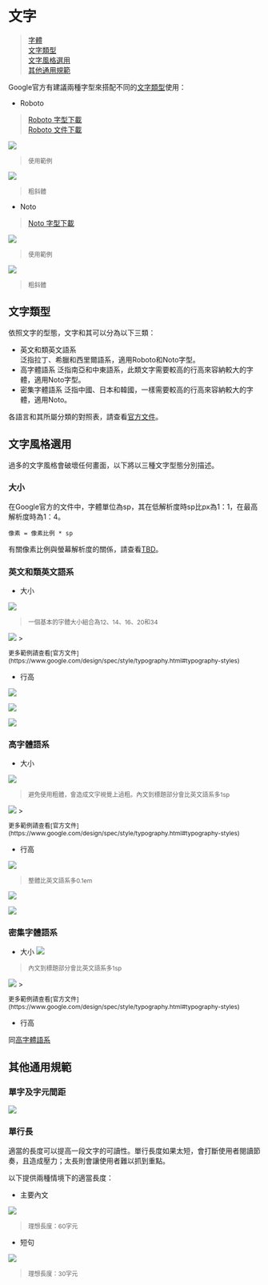 # 文字

> [字體](#字體)  
> [文字類型](#文字類型)  
> [文字風格選用](#文字風格選用)  
> [其他通用規範](#其他通用規範)

Google官方有建議兩種字型來搭配不同的[文字類型](#文字類型)使用：

* Roboto

> [Roboto 字型下載](https://material-design.storage.googleapis.com/publish/material_v_4/material_ext_publish/0B0J8hsRkk91LRjU4U1NSeXdjd1U/RobotoTTF.zip)  
> [Roboto 文件下載](https://material-design.storage.googleapis.com/publish/material_v_4/material_ext_publish/0B0J8hsRkk91LRjU4U1NSeXdjd1U/RobotoTTF.zip)

![](https://material-design.storage.googleapis.com/publish/material_v_4/material_ext_publish/0Bx4BSt6jniD7SW9CUzR4MnRpOTg/style_typography_roboto1.png)

> <p style="font-size: 12px">使用範例</p>

![](https://material-design.storage.googleapis.com/publish/material_v_4/material_ext_publish/0Bx4BSt6jniD7ZHlGSHpsMjU5YmM/style_typography_weights1.png)
> <p style="font-size: 12px">粗斜體</p>

* Noto

> [Noto 字型下載](https://www.google.com/get/noto)

![](https://material-design.storage.googleapis.com/publish/material_v_4/material_ext_publish/0B_udO5B8pzrzcWkwSW11bkstZEU/style_typography_noto1.png)
> <p style="font-size: 12px">使用範例</p>

![](https://material-design.storage.googleapis.com/publish/material_v_4/material_ext_publish/0B_udO5B8pzrzdFA4NUh2TG1rT1E/style_typography_weight1.png)
> <p style="font-size: 12px">粗斜體</p>

## 文字類型
依照文字的型態，文字和其可以分為以下三類：

* 英文和類英文語系  
泛指拉丁、希臘和西里爾語系，適用Roboto和Noto字型。
* 高字體語系
泛指南亞和中東語系，此類文字需要較高的行高來容納較大的字體，適用Noto字型。
* 密集字體語系
泛指中國、日本和韓國，一樣需要較高的行高來容納較大的字體，適用Noto。

各語言和其所屬分類的對照表，請查看[官方文件](http://www.google.com/design/spec/style/typography.html#typography-language-categories-reference)。

## 文字風格選用
過多的文字風格會破壞任何畫面，以下將以三種文字型態分別描述。

### 大小
在Google官方的文件中，字體單位為sp，其在低解析度時sp比px為1：1，在最高解析度時為1：4。

    像素 = 像素比例 * sp
    
有關像素比例與螢幕解析度的關係，請查看[TBD]()。

### 英文和類英文語系   

* 大小

![](http://material-design.storage.googleapis.com/publish/material_v_4/material_ext_publish/0Bzhp5Z4wHba3alhXZ2pPWGk3Zjg/style_typography_styles_scale.png)

> <p style="font-size: 12px">一個基本的字體大小組合為12、14、16、20和34</p>

<img src="https://material-design.storage.googleapis.com/publish/material_v_4/material_ext_publish/0B6Okdz75tqQsV3BnOGFxOWkzSHc/style_typography_styles_04_headline2.png" style="max-width:50%"/>
> <p style="font-size: 12px">更多範例請查看[官方文件](https://www.google.com/design/spec/style/typography.html#typography-styles)

* 行高

![](https://material-design.storage.googleapis.com/publish/material_v_4/material_ext_publish/0Bzhp5Z4wHba3Q1VaNVBsdFozUTg/style_typography_styles_lineheight1.png)

![](https://material-design.storage.googleapis.com/publish/material_v_4/material_ext_publish/0Bzhp5Z4wHba3S0hlSFBQRVE0QlU/style_typography_styles_lineheight2.png)

![](https://material-design.storage.googleapis.com/publish/material_v_4/material_ext_publish/0B6Okdz75tqQsSDJtU2ZnVDZhTGM/style_typography_styles_lineheight3.png)

### 高字體語系

* 大小

![](https://material-design.storage.googleapis.com/publish/material_v_4/material_ext_publish/0Bzhp5Z4wHba3ek5vUE41WjNOSmM/style_typography_style3.png)

> <p style="font-size: 12px">避免使用粗體，會造成文字視覺上過粗。內文到標題部分會比英文語系多1sp</p>

<img src="http://material-design.storage.googleapis.com/publish/material_v_4/material_ext_publish/0B6Okdz75tqQsZ3ktUkF0MTBzTm8/style_typography_example_thai2.png" style="max-width:50%"/>
> <p style="font-size: 12px">更多範例請查看[官方文件](https://www.google.com/design/spec/style/typography.html#typography-styles)

* 行高

![](http://material-design.storage.googleapis.com/publish/material_v_4/material_ext_publish/0Bzhp5Z4wHba3bW9GQUFPTXlTbWc/style_typography_lineheight_tall1.png)

> <p style="font-size: 12px">整體比英文語系多0.1em</p>

![](http://material-design.storage.googleapis.com/publish/material_v_4/material_ext_publish/0B_udO5B8pzrzX05ldDZtZ3VXRGs/style_typography_lineheight_tall2.png)

![](http://material-design.storage.googleapis.com/publish/material_v_4/material_ext_publish/0B_udO5B8pzrzUXJONTc0Y0ZWZ2s/style_typography_lineheight_dense2.png)

### 密集字體語系  
* 大小
![](http://material-design.storage.googleapis.com/publish/material_v_4/material_ext_publish/0Bzhp5Z4wHba3N3d4REJ0enZqd2M/style_typography_style1.png)

> <p style="font-size: 12px">內文到標題部分會比英文語系多1sp</p>

<img src="https://material-design.storage.googleapis.com/publish/material_v_4/material_ext_publish/0B6Okdz75tqQsSlBlSVdGTUgtYlU/style_typography_example_japanese2.png" style="max-width:50%"/>
> <p style="font-size: 12px">更多範例請查看[官方文件](https://www.google.com/design/spec/style/typography.html#typography-styles)

* 行高

同[高字體語系](高字體語系)

## 其他通用規範
### 單字及字元間距
![](http://material-design.storage.googleapis.com/publish/material_v_4/material_ext_publish/0Bzhp5Z4wHba3LUZGWGdtZmFfUU0/style_typography_styles_tracking.png)

### 單行長
適當的長度可以提高一段文字的可讀性。單行長度如果太短，會打斷使用者閱讀節奏，且造成壓力；太長則會讓使用者難以抓到重點。

以下提供兩種情境下的適當長度：

* 主要內文

![](http://material-design.storage.googleapis.com/publish/material_v_4/material_ext_publish/0B6Okdz75tqQsVDdtU1NfU3Jtdlk/style_typography_styles_linelengths1.png)
> <p style="font-size: 12px">理想長度：60字元</p>

* 短句

![](http://material-design.storage.googleapis.com/publish/material_v_4/material_ext_publish/0B6Okdz75tqQsMzYxcGowWTE5NW8/style_typography_styles_linelengths2.png)
> <p style="font-size: 12px">理想長度：30字元</p>
